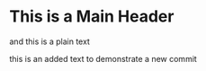 # This is a Main Header

and this is a plain text

this is an added text to demonstrate a new commit
